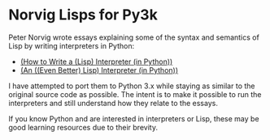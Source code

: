 Norvig Lisps for Py3k
=====================

Peter Norvig wrote essays explaining some of the syntax and semantics of Lisp by writing interpreters in Python:
* [(How to Write a (Lisp) Interpreter (in Python))](http://norvig.com/lispy.html)
* [(An ((Even Better) Lisp) Interpreter (in Python))](http://norvig.com/lispy2.html)

I have attempted to port them to Python 3.x while staying as similar to the original source code as possible.  The intent is to make it possible to run the interpreters and still understand how they relate to the essays.

If you know Python and are interested in interpreters or Lisp, these may be good learning resources due to their brevity.
